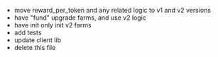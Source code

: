 - move reward_per_token and any related logic to v1 and v2 versions
- have "fund" upgrade farms, and use v2 logic
- have init only init v2 farms
- add tests
- update client lib
- delete this file
